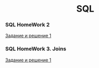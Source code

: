  <div align='center'>
  
  #  SQL
  
  </div>
  
   ###  SQL HomeWork 2
  
  [Задание и решение 1](https://github.com/mranolegprivate/SQL/blob/main/HW_2.sql "Решение 1")
  
   ###  SQL HomeWork 3. Joins
  
  [Задание и решение 1](https://github.com/mranolegprivate/SQL/blob/main/HW_3.sql "Решение 1")

  
